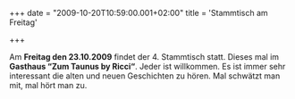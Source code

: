 +++
date = "2009-10-20T10:59:00.001+02:00"
title = 'Stammtisch am Freitag'


+++

Am **Freitag den 23.10.2009** findet der 4. Stammtisch statt. Dieses mal im **Gasthaus “Zum Taunus by Ricci“**. Jeder ist willkommen. Es ist immer sehr interessant die alten und neuen Geschichten zu hören. Mal schwätzt man mit, mal hört man zu.

      